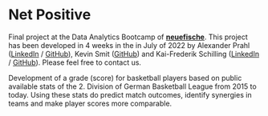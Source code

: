 # Net Positive

Final project at the Data Analytics Bootcamp of **[neuefische](https://www.neuefische.de/en)**. This project has been developed in 4 weeks in the in July of 2022 by Alexander Prahl ([LinkedIn](https://www.linkedin.com/in/alexanderprahl/) / [GitHub](https://github.com/AlexPrahl)), Kevin Smit ([GitHub](https://github.com/smitty1023)) and Kai-Frederik Schilling ([LinkedIn](www.linkedin.com/in/schillingk) / [GitHub](https://github.com/tispar)). Please feel free to contact us.  


Development of a grade (score) for basketball players based on public available stats of the 2. Division of German Basketball League from 2015 to today. Using these stats do predict match outcomes, identify synergies in teams and make player scores more comparable.